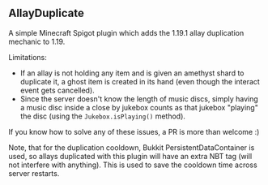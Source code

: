 ## AllayDuplicate
A simple Minecraft Spigot plugin which adds the 1.19.1 allay duplication mechanic to 1.19.

Limitations:
* If an allay is not holding any item and is given an amethyst shard to duplicate it, a ghost item is created in its hand (even though the interact event gets cancelled).
* Since the server doesn't know the length of music discs, simply having a music disc inside a close by jukebox counts as that jukebox "playing" the disc (using the `Jukebox.isPlaying()` method).

If you know how to solve any of these issues, a PR is more than welcome :)

Note, that for the duplication cooldown, Bukkit PersistentDataContainer is used, so allays duplicated with this plugin will have an extra NBT tag (will not interfere with anything).
This is used to save the cooldown time across server restarts.

